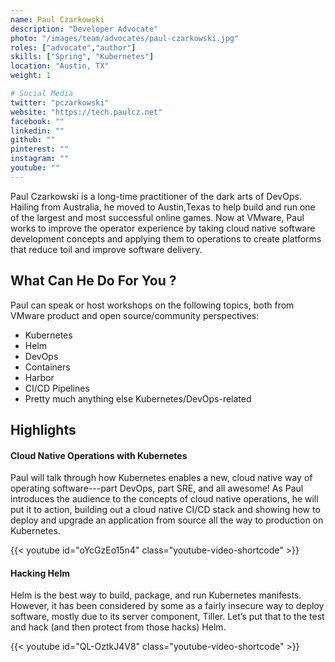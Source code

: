 ```yaml
---
name: Paul Czarkowski
description: "Developer Advocate"
photo: "/images/team/advocates/paul-czarkowski.jpg"
roles: ["advocate","author"]
skills: ["Spring", "Kubernetes"]
location: "Austin, TX"
weight: 1

# Social Media 
twitter: "pczarkowski"
website: "https://tech.paulcz.net"
facebook: ""
linkedin: ""
github: ""
pinterest: ""
instagram: ""
youtube: ""
---
```


Paul Czarkowski is a long-time practitioner of the dark arts of DevOps. Hailing from Australia, he moved to Austin,Texas to help build and run one of the largest and most successful online games. Now at VMware, Paul works to improve the operator experience by taking cloud native software development concepts and applying them to operations to create platforms that reduce toil and improve software delivery.

<!--more-->

## What Can He Do For You ?

Paul can speak or host workshops on the following topics, both from VMware product and open source/community perspectives:

- Kubernetes
- Helm
- DevOps
- Containers
- Harbor
- CI/CD Pipelines
- Pretty much anything else Kubernetes/DevOps-related

## Highlights

#### Cloud Native Operations with Kubernetes

Paul will talk through how Kubernetes enables a new, cloud native way of operating software---part DevOps, part SRE, and all awesome! As Paul introduces the audience to the concepts of cloud native operations, he will put it to action,  building out a cloud native CI/CD stack and showing how to deploy and upgrade an application from source all the way to production on Kubernetes.

{{< youtube id="oYcGzEo15n4" class="youtube-video-shortcode" >}}

#### Hacking Helm

Helm is the best way to build, package, and run Kubernetes manifests. However, it has been considered by some as a fairly insecure way to deploy software, mostly due to its server component, Tiller. Let’s put that to the test and hack (and then protect from those hacks) Helm.

{{< youtube id="QL-OztkJ4V8" class="youtube-video-shortcode" >}}

